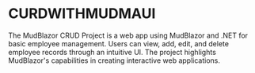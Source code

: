 # CURDWITHMUDMAUI
The MudBlazor CRUD Project is a web app using MudBlazor and .NET for basic employee management. Users can view, add, edit, and delete employee records through an intuitive UI. The project highlights MudBlazor's capabilities in creating interactive web applications.
